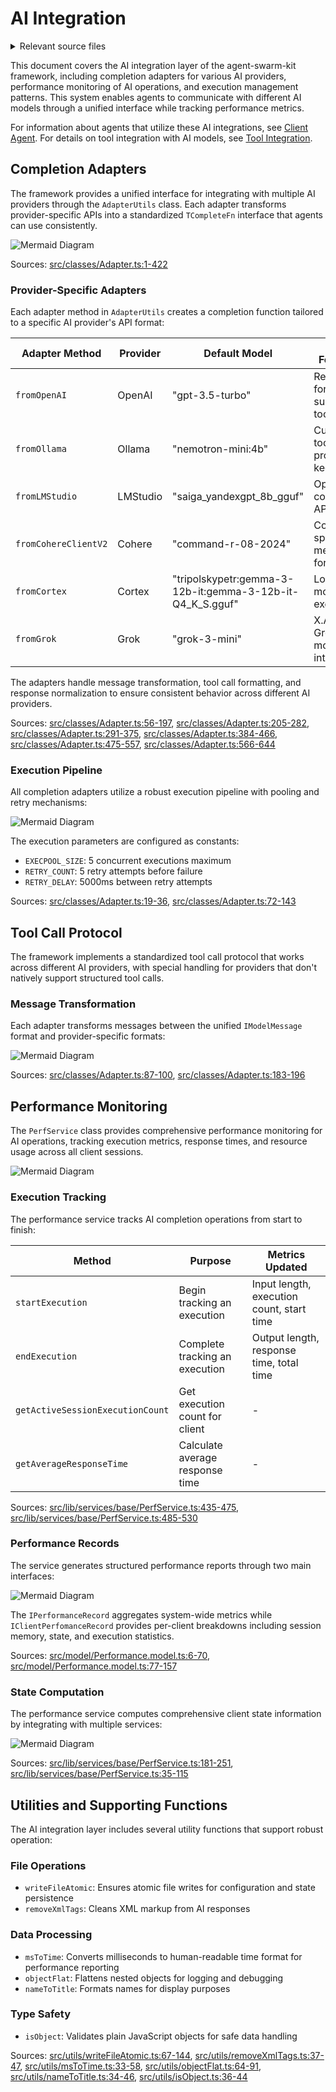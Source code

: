 # AI Integration

<details>
<summary>Relevant source files</summary>

The following files were used as context for generating this wiki page:

- [docs/classes/PersistMemoryUtils.md](docs/classes/PersistMemoryUtils.md)
- [src/classes/Adapter.ts](src/classes/Adapter.ts)
- [src/lib/services/base/PerfService.ts](src/lib/services/base/PerfService.ts)
- [src/model/Performance.model.ts](src/model/Performance.model.ts)
- [src/utils/isObject.ts](src/utils/isObject.ts)
- [src/utils/msToTime.ts](src/utils/msToTime.ts)
- [src/utils/nameToTitle.ts](src/utils/nameToTitle.ts)
- [src/utils/objectFlat.ts](src/utils/objectFlat.ts)
- [src/utils/removeXmlTags.ts](src/utils/removeXmlTags.ts)
- [src/utils/writeFileAtomic.ts](src/utils/writeFileAtomic.ts)

</details>



This document covers the AI integration layer of the agent-swarm-kit framework, including completion adapters for various AI providers, performance monitoring of AI operations, and execution management patterns. This system enables agents to communicate with different AI models through a unified interface while tracking performance metrics.

For information about agents that utilize these AI integrations, see [Client Agent](#2.1). For details on tool integration with AI models, see [Tool Integration](#5.2).

## Completion Adapters

The framework provides a unified interface for integrating with multiple AI providers through the `AdapterUtils` class. Each adapter transforms provider-specific APIs into a standardized `TCompleteFn` interface that agents can use consistently.

![Mermaid Diagram](./diagrams\18_AI_Integration_0.svg)

Sources: [src/classes/Adapter.ts:1-422]()

### Provider-Specific Adapters

Each adapter method in `AdapterUtils` creates a completion function tailored to a specific AI provider's API format:

| Adapter Method | Provider | Default Model | Key Features |
|---|---|---|---|
| `fromOpenAI` | OpenAI | "gpt-3.5-turbo" | Response format support, tool calls |
| `fromOllama` | Ollama | "nemotron-mini:4b" | Custom tool protocol, keep-alive |
| `fromLMStudio` | LMStudio | "saiga_yandexgpt_8b_gguf" | OpenAI-compatible API |
| `fromCohereClientV2` | Cohere | "command-r-08-2024" | Cohere-specific message format |
| `fromCortex` | Cortex | "tripolskypetr:gemma-3-12b-it:gemma-3-12b-it-Q4_K_S.gguf" | Local model execution |
| `fromGrok` | Grok | "grok-3-mini" | X.AI's Grok model integration |

The adapters handle message transformation, tool call formatting, and response normalization to ensure consistent behavior across different AI providers.

Sources: [src/classes/Adapter.ts:56-197](), [src/classes/Adapter.ts:205-282](), [src/classes/Adapter.ts:291-375](), [src/classes/Adapter.ts:384-466](), [src/classes/Adapter.ts:475-557](), [src/classes/Adapter.ts:566-644]()

### Execution Pipeline

All completion adapters utilize a robust execution pipeline with pooling and retry mechanisms:

![Mermaid Diagram](./diagrams\18_AI_Integration_1.svg)

The execution parameters are configured as constants:
- `EXECPOOL_SIZE`: 5 concurrent executions maximum
- `RETRY_COUNT`: 5 retry attempts before failure
- `RETRY_DELAY`: 5000ms between retry attempts

Sources: [src/classes/Adapter.ts:19-36](), [src/classes/Adapter.ts:72-143]()

## Tool Call Protocol

The framework implements a standardized tool call protocol that works across different AI providers, with special handling for providers that don't natively support structured tool calls.

### Message Transformation

Each adapter transforms messages between the unified `IModelMessage` format and provider-specific formats:

![Mermaid Diagram](./diagrams\18_AI_Integration_3.svg)

Sources: [src/classes/Adapter.ts:87-100](), [src/classes/Adapter.ts:183-196]()

## Performance Monitoring

The `PerfService` class provides comprehensive performance monitoring for AI operations, tracking execution metrics, response times, and resource usage across all client sessions.

![Mermaid Diagram](./diagrams\18_AI_Integration_4.svg)

### Execution Tracking

The performance service tracks AI completion operations from start to finish:

| Method | Purpose | Metrics Updated |
|---|---|---|
| `startExecution` | Begin tracking an execution | Input length, execution count, start time |
| `endExecution` | Complete tracking an execution | Output length, response time, total time |
| `getActiveSessionExecutionCount` | Get execution count for client | - |
| `getAverageResponseTime` | Calculate average response time | - |

Sources: [src/lib/services/base/PerfService.ts:435-475](), [src/lib/services/base/PerfService.ts:485-530]()

### Performance Records

The service generates structured performance reports through two main interfaces:

![Mermaid Diagram](./diagrams\18_AI_Integration_5.svg)

The `IPerformanceRecord` aggregates system-wide metrics while `IClientPerfomanceRecord` provides per-client breakdowns including session memory, state, and execution statistics.

Sources: [src/model/Performance.model.ts:6-70](), [src/model/Performance.model.ts:77-157]()

### State Computation

The performance service computes comprehensive client state information by integrating with multiple services:

![Mermaid Diagram](./diagrams\18_AI_Integration_6.svg)

Sources: [src/lib/services/base/PerfService.ts:181-251](), [src/lib/services/base/PerfService.ts:35-115]()

## Utilities and Supporting Functions

The AI integration layer includes several utility functions that support robust operation:

### File Operations
- `writeFileAtomic`: Ensures atomic file writes for configuration and state persistence
- `removeXmlTags`: Cleans XML markup from AI responses

### Data Processing
- `msToTime`: Converts milliseconds to human-readable time format for performance reporting
- `objectFlat`: Flattens nested objects for logging and debugging
- `nameToTitle`: Formats names for display purposes

### Type Safety
- `isObject`: Validates plain JavaScript objects for safe data handling

Sources: [src/utils/writeFileAtomic.ts:67-144](), [src/utils/removeXmlTags.ts:37-47](), [src/utils/msToTime.ts:33-58](), [src/utils/objectFlat.ts:64-91](), [src/utils/nameToTitle.ts:34-46](), [src/utils/isObject.ts:36-44]()
